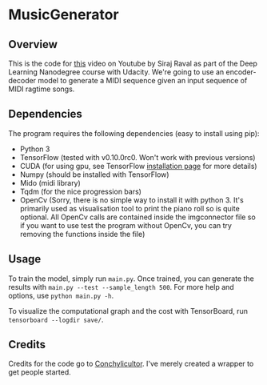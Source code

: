 # MusicGenerator

## Overview

This is the code for [this](https://www.youtube.com/watch?v=pg9apmwf7og) video on Youtube by Siraj Raval as part of the Deep Learning Nanodegree course with Udacity. We're going to use an encoder-decoder model to generate a MIDI sequence given an input sequence of MIDI ragtime songs.

## Dependencies

The program requires the following dependencies (easy to install using pip):
 * Python 3
 * TensorFlow (tested with v0.10.0rc0. Won't work with previous versions)
 * CUDA (for using gpu, see TensorFlow [installation page](https://www.tensorflow.org/versions/master/get_started/os_setup.html#optional-install-cuda-gpus-on-linux) for more details)
 * Numpy (should be installed with TensorFlow)
 * Mido (midi library)
 * Tqdm (for the nice progression bars)
 * OpenCv (Sorry, there is no simple way to install it with python 3. It's primarily used as visualisation tool to print the piano roll so is quite optional. All OpenCv calls are contained inside the imgconnector file so if you want to use test the program without OpenCv, you can try removing the functions inside the file)

## Usage

To train the model, simply run `main.py`. Once trained, you can generate the results with `main.py --test --sample_length 500`. For more help and options, use `python main.py -h`.

To visualize the computational graph and the cost with TensorBoard, run `tensorboard --logdir save/`.


## Credits

Credits for the code go to [Conchylicultor](https://github.com/Conchylicultor/MusicGenerator). I've merely created a wrapper to get people started.
